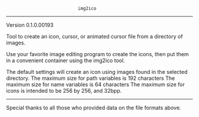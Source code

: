                                img2ico
___________________________________________________________________________________________
Version 0.1.0.00193

Tool to create an icon, cursor, or animated cursor file from a directory of images.

Use your favorite image editing program to create the icons, then put them in a convenient
container using the img2ico tool.

The default settings will create an icon using images found in the selected directory.
The maximum size for path variables is 192 characters
The maximum size for name variables is 64 characters
The maximum size for icons is intended to be 256 by 256, and 32bpp.

___________________________________________________________________________________________

Special thanks to all those who provided data on the file formats above.